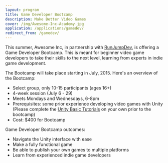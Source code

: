 ```yaml
---
layout: program
title: Game Developer Bootcamp
description: Make Better Video Games
cover: /img/Awesome-Inc-Academy.jpg
application: /applications/gamedev/
redirect_from: /gamedev/
---
```


This summer, Awesome Inc, in partnership with [RunJumpDev](http://runjumpdev.org), is offering a Game Developer Bootcamp. This is meant for beginner video game developers to take their skills to the next level, learning from experts in indie game development.

The Bootcamp will take place starting in July, 2015.  Here's an overview of the Bootcamp:

* Select group, only 10-15 participants (ages 16+)
* 4-week session (July 6 - 29)
* Meets Mondays and Wednesdays, 6-8pm
* Prerequisites: some prior experience developing video games with Unity (Please complete the [Unity Basic Tutorials](http://unity3d.com/learn/tutorials/modules) on your own prior to the bootcamp)
* Cost: $400 for Bootcamp

Game Developer Bootcamp outcomes:

* Navigate the Unity interface with ease
* Make a fully functional game
* Be able to publish your own games to multiple platforms
* Learn from experienced indie game developers